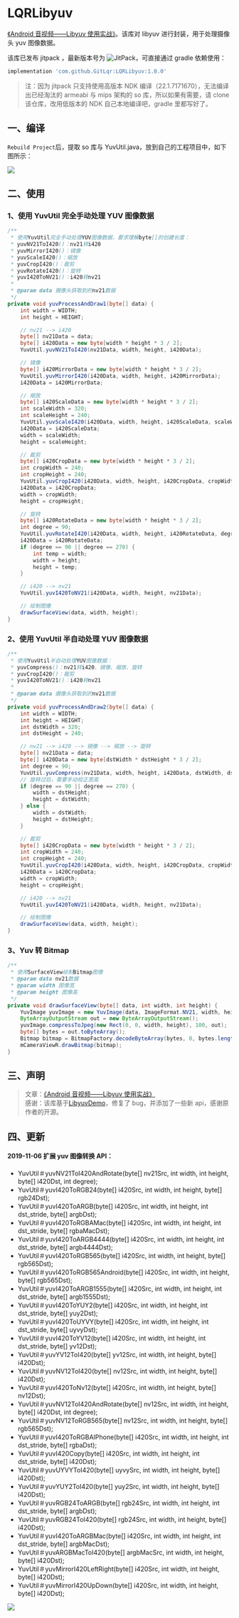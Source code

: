 # LQRLibyuv

[《Android 音视频——Libyuv 使用实战》](https://juejin.im/post/5d8482a05188254c8b7bc7f2)。该库对 libyuv 进行封装，用于处理摄像头 yuv 图像数据。

该库已发布 jitpack ，最新版本号为 ![JitPack](https://img.shields.io/jitpack/v/github/GitLqr/LQRLibyuv)，可直接通过 gradle 依赖使用：

```groovy
implementation 'com.github.GitLqr:LQRLibyuv:1.0.0'
```

> 注：因为 jitpack 只支持使用高版本 NDK 编译（22.1.7171670），无法编译出已经淘汰的 armeabi 与 mips 架构的 so 库，所以如果有需要，请 clone 该仓库，改用低版本的 NDK 自己本地编译吧，gradle 里都写好了。

## 一、编译

`Rebuild Project`后，提取 so 库与 YuvUtil.java，放到自己的工程项目中，如下图所示：

![](imgs/1_compile.png)

## 二、使用

### 1、使用 YuvUtil 完全手动处理 YUV 图像数据

```java
/**
 * 使用YuvUtil完全手动处理YUV图像数据，要求理解byte[]的创建长度：
 * yuvNV21ToI420()：nv21转i420
 * yuvMirrorI420()：镜像
 * yuvScaleI420()：缩放
 * yuvCropI420()：裁剪
 * yuvRotateI420()：旋转
 * yuvI420ToNV21()：i420转nv21
 *
 * @param data 摄像头获取到的nv21数据
 */
private void yuvProcessAndDraw1(byte[] data) {
    int width = WIDTH;
    int height = HEIGHT;

    // nv21 --> i420
    byte[] nv21Data = data;
    byte[] i420Data = new byte[width * height * 3 / 2];
    YuvUtil.yuvNV21ToI420(nv21Data, width, height, i420Data);

    // 镜像
    byte[] i420MirrorData = new byte[width * height * 3 / 2];
    YuvUtil.yuvMirrorI420(i420Data, width, height, i420MirrorData);
    i420Data = i420MirrorData;

    // 缩放
    byte[] i420ScaleData = new byte[width * height * 3 / 2];
    int scaleWidth = 320;
    int scaleHeight = 240;
    YuvUtil.yuvScaleI420(i420Data, width, height, i420ScaleData, scaleWidth, scaleHeight, 0);
    i420Data = i420ScaleData;
    width = scaleWidth;
    height = scaleHeight;

    // 裁剪
    byte[] i420CropData = new byte[width * height * 3 / 2];
    int cropWidth = 240;
    int cropHeight = 240;
    YuvUtil.yuvCropI420(i420Data, width, height, i420CropData, cropWidth, cropHeight, 0, 0);
    i420Data = i420CropData;
    width = cropWidth;
    height = cropHeight;

    // 旋转
    byte[] i420RotateData = new byte[width * height * 3 / 2];
    int degree = 90;
    YuvUtil.yuvRotateI420(i420Data, width, height, i420RotateData, degree);
    i420Data = i420RotateData;
    if (degree == 90 || degree == 270) {
        int temp = width;
        width = height;
        height = temp;
    }

    // i420 --> nv21
    YuvUtil.yuvI420ToNV21(i420Data, width, height, nv21Data);

    // 绘制图像
    drawSurfaceView(data, width, height);
}
```

### 2、使用 YuvUtil 半自动处理 YUV 图像数据

```java
/**
 * 使用YuvUtil半自动处理YUV图像数据：
 * yuvCompress()：nv21转i420、镜像、缩放、旋转
 * yuvCropI420()：裁剪
 * yuvI420ToNV21()：i420转nv21
 *
 * @param data 摄像头获取到的nv21数据
 */
private void yuvProcessAndDraw2(byte[] data) {
    int width = WIDTH;
    int height = HEIGHT;
    int dstWidth = 320;
    int dstHeight = 240;

    // nv21 --> i420 --> 镜像 --> 缩放 --> 旋转
    byte[] nv21Data = data;
    byte[] i420Data = new byte[dstWidth * dstHeight * 3 / 2];
    int degree = 90;
    YuvUtil.yuvCompress(nv21Data, width, height, i420Data, dstWidth, dstHeight, 0, 90, true);
    // 旋转过后，需要手动校正宽高
    if (degree == 90 || degree == 270) {
        width = dstHeight;
        height = dstWidth;
    } else {
        width = dstWidth;
        height = dstHeight;
    }

    // 裁剪
    byte[] i420CropData = new byte[width * height * 3 / 2];
    int cropWidth = 240;
    int cropHeight = 240;
    YuvUtil.yuvCropI420(i420Data, width, height, i420CropData, cropWidth, cropHeight, 0, 0);
    i420Data = i420CropData;
    width = cropWidth;
    height = cropHeight;

    // i420 --> nv21
    YuvUtil.yuvI420ToNV21(i420Data, width, height, nv21Data);

    // 绘制图像
    drawSurfaceView(data, width, height);
}
```

### 3、Yuv 转 Bitmap

```java
/**
 * 使用SurfaceView绘制Bitmap图像
 * @param data nv21数据
 * @param width 图像宽
 * @param height 图像高
 */
private void drawSurfaceView(byte[] data, int width, int height) {
    YuvImage yuvImage = new YuvImage(data, ImageFormat.NV21, width, height, null);
    ByteArrayOutputStream out = new ByteArrayOutputStream();
    yuvImage.compressToJpeg(new Rect(0, 0, width, height), 100, out);
    byte[] bytes = out.toByteArray();
    Bitmap bitmap = BitmapFactory.decodeByteArray(bytes, 0, bytes.length);
    mCameraViewR.drawBitmap(bitmap);
}
```

## 三、声明

> 文章：[《Android 音视频——Libyuv 使用实战》](https://juejin.im/post/5d8482a05188254c8b7bc7f2)<br>
> 感谢：该库基于[LibyuvDemo](https://github.com/hzl123456/LibyuvDemo)，修复了 bug，并添加了一些新 api，感谢原作者的开源。

## 四、更新

#### 2019-11-06 扩展 yuv 图像转换 API：

- YuvUtil＃yuvNV21ToI420AndRotate(byte[] nv21Src, int width, int height, byte[] i420Dst, int degree);
- YuvUtil＃yuvI420ToRGB24(byte[] i420Src, int width, int height, byte[] rgb24Dst);
- YuvUtil＃yuvI420ToARGB(byte[] i420Src, int width, int height, int dst_stride, byte[] argbDst);
- YuvUtil＃yuvI420ToRGBAMac(byte[] i420Src, int width, int height, int dst_stride, byte[] rgbaMacDst);
- YuvUtil＃yuvI420ToARGB4444(byte[] i420Src, int width, int height, int dst_stride, byte[] argb4444Dst);
- YuvUtil＃yuvI420ToRGB565(byte[] i420Src, int width, int height, byte[] rgb565Dst);
- YuvUtil＃yuvI420ToRGB565Android(byte[] i420Src, int width, int height, byte[] rgb565Dst);
- YuvUtil＃yuvI420ToARGB1555(byte[] i420Src, int width, int height, int dst_stride, byte[] argb1555Dst);
- YuvUtil＃yuvI420ToYUY2(byte[] i420Src, int width, int height, int dst_stride, byte[] yuy2Dst);
- YuvUtil＃yuvI420ToUYVY(byte[] i420Src, int width, int height, int dst_stride, byte[] uyvyDst);
- YuvUtil＃yuvI420ToYV12(byte[] i420Src, int width, int height, int dst_stride, byte[] yv12Dst);
- YuvUtil＃yuvYV12ToI420(byte[] yv12Src, int width, int height, byte[] i420Dst);
- YuvUtil＃yuvNV12ToI420(byte[] nv12Src, int width, int height, byte[] i420Dst);
- YuvUtil＃yuvI420ToNv12(byte[] i420Src, int width, int height, byte[] nv12Dst);
- YuvUtil＃yuvNV12ToI420AndRotate(byte[] nv12Src, int width, int height, byte[] i420Dst, int degree);
- YuvUtil＃yuvNV12ToRGB565(byte[] nv12Src, int width, int height, byte[] rgb565Dst);
- YuvUtil＃yuvI420ToRGBAIPhone(byte[] i420Src, int width, int height, int dst_stride, byte[] rgbaDst);
- YuvUtil＃yuvI420Copy(byte[] i420Src, int width, int height, int dst_stride, byte[] i420Dst);
- YuvUtil＃yuvUYVYToI420(byte[] uyvySrc, int width, int height, byte[] i420Dst);
- YuvUtil＃yuvYUY2ToI420(byte[] yuy2Src, int width, int height, byte[] i420Dst);
- YuvUtil＃yuvRGB24ToARGB(byte[] rgb24Src, int width, int height, int dst_stride, byte[] argbDst);
- YuvUtil＃yuvRGB24ToI420(byte[] rgb24Src, int width, int height, byte[] i420Dst);
- YuvUtil＃yuvI420ToARGBMac(byte[] i420Src, int width, int height, int dst_stride, byte[] argbMacDst);
- YuvUtil＃yuvARGBMacToI420(byte[] argbMacSrc, int width, int height, byte[] i420Dst);
- YuvUtil＃yuvMirrorI420LeftRight(byte[] i420Src, int width, int height, byte[] i420Dst);
- YuvUtil＃yuvMirrorI420UpDown(byte[] i420Src, int width, int height, byte[] i420Dst);

![](https://cdn.jsdelivr.net/gh/FullStackAction/PicBed@resource/image/FSA_QR_bottom.png)
